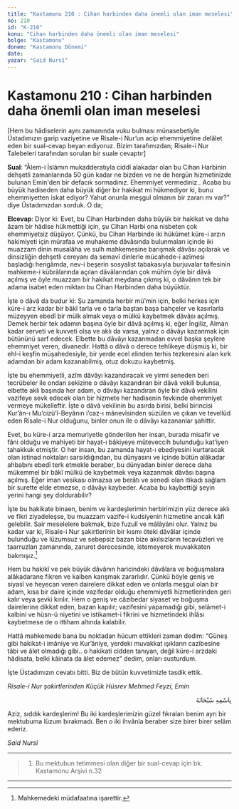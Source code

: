 ```yaml
---
title: "Kastamonu 210 : Cihan harbinden daha önemli olan iman meselesi"
no: 210
id: "K-210"
konu: "Cihan harbinden daha önemli olan iman meselesi"
bolge: "Kastamonu"
donem: "Kastamonu Dönemi"
date: 
yazar: "Said Nursî"
---
```


# Kastamonu 210 : Cihan harbinden daha önemli olan iman meselesi

<p class="takdim">[Hem bu hâdiselerin aynı zamanında vuku bulması münasebetiyle Üstadımızın garip vaziyetine ve Risale-i Nur’un acip ehemmiyetine delâlet eden bir sual-cevap beyan ediyoruz. Bizim tarafımızdan; Risale-i Nur Talebeleri tarafından sorulan bir suale cevaptır]</p>

**Sual**: “Âlem-i İslâmın mukadderatıyla ciddî alakadar olan bu Cihan Harbinin dehşetli zamanlarında 50 gün kadar ne bizden ve ne de hergün hizmetinizde bulunan Emin'den bir defacık sormadınız. Ehemmiyet vermediniz.. Acaba bu büyük hadiseden daha büyük diğer bir hakikat mi hükmediyor ki, bunu ehemmiyetten iskat ediyor? Yahut onunla meşgul olmanın bir zararı mı var?” diye Üstadımızdan sorduk. O da;

**Elcevap**: Diyor ki: Evet, bu Cihan Harbinden daha büyük bir hakikat ve daha âzam bir hâdise hükmettiği için, şu Cihan Harbi ona nisbeten çok ehemmiyetsiz düşüyor. Çünkü, bu Cihan Harbinde iki hükûmet küre-i arzın hakimiyeti için mürafaa ve muhakeme dâvâsında bulunmaları içinde iki muazzam dinin musalâha ve sulh mahkemesine barışmak dâvâsı açılarak ve dinsizliğin dehşetli cereyanı da semavî dinlerle mücahede-i azîmesi başladığı hengâmda, nev-i beşerin sosyalist tabakasıyla burjuvalar taifesinin mahkeme-i kübrâlarında açılan dâvâlarından çok mühim öyle bir dâvâ açılmış ve öyle muazzam bir hakikat meydana çıkmış ki, o dâvânın tek bir adama isabet eden miktarı bu Cihan Harbinden daha büyüktür.

İşte o dâvâ da budur ki: Şu zamanda herbir mü’min için, belki herkes için küre-i arz kadar bir bâkî tarla ve o tarla baştan başa bahçeler ve kasırlarla müzeyyen ebedî bir mülk almak veya o mülkü kaybetmek dâvâsı açılmış. Demek herbir tek adamın başına öyle bir dâvâ açılmış ki, eğer İngiliz, Alman kadar serveti ve kuvveti olsa ve aklı da varsa, yalnız o dâvâyı kazanmak için bütününü sarf edecek. Elbette bu dâvâyı kazanmadan evvel başka şeylere ehemmiyet veren, divanedir. Hattâ o dâvâ o derece tehlikeye düşmüş ki, bir ehl-i keşfin müşahedesiyle, bir yerde ecel elinden terhis tezkeresini alan kırk adamdan bir adam kazanabilmiş, otuz dokuzu kaybetmiş.

İşte bu ehemmiyetli, azîm dâvâyı kazandıracak ve yirmi seneden beri tecrübeler ile ondan sekizine o dâvâyı kazandıran bir dâvâ vekili bulunsa, elbette aklı başında her adam, o dâvâyı kazandıran öyle bir dâvâ vekilini vazifeye sevk edecek olan bir hizmete her hadisenin fevkinde ehemmiyet vermeye mükelleftir. İşte o dâvâ vekilinin bu asırda birisi, belki birincisi Kur’ân-ı Mu’cizü’l-Beyânın i’caz-ı mânevîsinden süzülen ve çıkan ve tevellüd eden Risale-i Nur olduğunu, binler onun ile o dâvâyı kazananlar şahittir.

Evet, bu küre-i arza memuriyetle gönderilen her insan, burada misafir ve fâni olduğu ve mahiyeti bir hayat-ı bâkiyeye müteveccih bulunduğu kat’iyen tahakkuk etmiştir. O her insan, bu zamanda hayat-ı ebediyesini kurtaracak olan istinad noktaları sarsıldığından, bu dünyasını ve içinde bütün alâkadar ahbabını ebedî terk etmekle beraber, bu dünyadan binler derece daha mükemmel bir bâkî mülkü de kaybetmek veya kazanmak dâvâsı başına açılmış. Eğer iman vesikası olmazsa ve berâtı ve senedi olan itikadı sağlam bir surette elde etmezse, o dâvâyı kaybeder. Acaba bu kaybettiği şeyin yerini hangi şey doldurabilir?

İşte bu hakikate binaen, benim ve kardeşlerimin herbirimizin yüz derece aklı ve fikri ziyadeleşse, bu muazzam vazife-i kudsiyenin hizmetine ancak kâfi gelebilir. Sair meselelere bakmak, bize fuzulî ve mâlâyâni olur. Yalnız bu kadar var ki, Risale-i Nur şakirtlerinin bir kısmı öteki dâvâlar içinde bulunduğu ve lüzumsuz ve sebepsiz bazan bize akılsızların tecavüzleri ve taarruzları zamanında, zaruret derecesinde, istemeyerek muvakkaten bakmışız.[^1]

Hem bu hakikî ve pek büyük dâvânın haricindeki dâvâlara ve boğuşmalara alâkadarane fikren ve kalben karışmak zararlıdır. Çünkü böyle geniş ve siyasî ve heyecan veren dairelere dikkat eden ve onlarla meşgul olan bir adam, kısa bir daire içinde vazifedar olduğu ehemmiyetli hizmetlerinden geri kalır veya şevki kırılır. Hem o geniş ve câzibedar siyaset ve boğuşma dairelerine dikkat eden, bazan kapılır; vazifesini yapamadığı gibi, selâmet-i kalbini ve hüsn-ü niyetini ve istikamet-i fikrini ve hizmetindeki ihlâsı kaybetmese de o ittiham altında kalabilir.

Hattâ mahkemede bana bu noktadan hücum ettikleri zaman dedim: “Güneş gibi hakikat-i imâniye ve Kur’âniye, yerdeki muvakkat ışıkların cazibesine tâbi ve âlet olmadığı gibi.. o hakikati cidden tanıyan, değil küre-i arzdaki hâdisata, belki kâinata da âlet edemez” dedim, onları susturdum.

İşte Üstadımızın cevabı bitti. Biz de bütün kuvvetimizle tasdik ettik.

*Risale-i Nur şakirtlerinden*
*Küçük Hüsrev Mehmed Feyzi, Emin*

<p class="arabic" dir="rtl" title="Meal: “Her türlü noksan sıfatlardan yüce olan Allah’ın adıyla.”">بِاسْمِهِ سُبْحَانَهُ</p>

Aziz, sıddık kardeşlerim! Bu iki kardeşlerimizin güzel fıkraları benim ayrı bir mektubuma lüzum bırakmadı. Ben o iki ihvânla beraber size birer birer selâm ederiz.

*Said Nursî*

***

> 1. Bu mektubun tetimmesi olan diğer bir sual-cevap için bk. Kastamonu Arşivi n.32

***
[^1]: Mahkemedeki müdafaatına işarettir.
